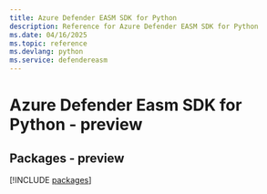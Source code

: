 ```yaml
---
title: Azure Defender EASM SDK for Python
description: Reference for Azure Defender EASM SDK for Python
ms.date: 04/16/2025
ms.topic: reference
ms.devlang: python
ms.service: defendereasm
---
```

# Azure Defender Easm SDK for Python - preview
## Packages - preview
[!INCLUDE [packages](defender-easm-index.md)]